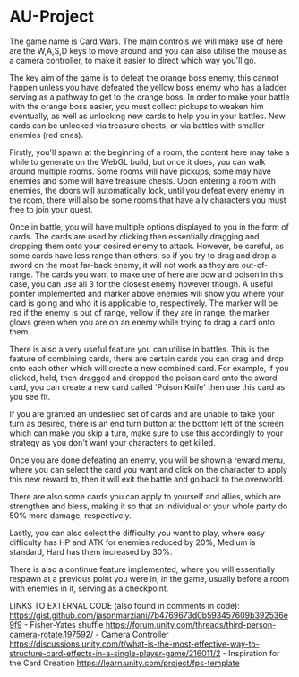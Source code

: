 # AU-Project

The game name is Card Wars. The main controls we will make use of here are the W,A,S,D keys to move around and you can also utilise the mouse as a camera controller, to make it easier to direct which way you'll go.

The key aim of the game is to defeat the orange boss enemy, this cannot happen unless you have defeated the yellow boss enemy who has a ladder serving as a pathway to get to the orange boss. In order to make your battle with the orange boss easier, you must collect pickups to weaken him eventually, as well as unlocking new cards to help you in your battles. New cards can be unlocked via treasure chests, or via battles with smaller enemies (red ones). 

Firstly, you'll spawn at the beginning of a room, the content here may take a while to generate on the WebGL build, but once it does, you can walk around multiple rooms. Some rooms will have pickups, some may have enemies and some will have treasure chests. Upon entering a room with enemies, the doors will automatically lock, until you defeat every enemy in the room, there will also be some rooms that have ally characters you must free to join your quest. 

Once in battle, you will have multiple options displayed to you in the form of cards. The cards are used by clicking then essentially dragging and dropping them onto your desired enemy to attack.
However, be careful, as some cards have less range than others, so if you try to drag and drop a sword on the most far-back enemy, it will not work as they are out-of-range.
The cards you want to make use of here are bow and poison in this case, you can use all 3 for the closest enemy however though. A useful pointer implemented and marker above enemies will show you where your card is going and who it is applicable to, respectively. The marker will be red if the enemy is out of range, yellow if they are in range, the marker glows green when you are on an enemy while trying to drag a card onto them.

There is also a very useful feature you can utilise in battles. This is the feature of combining cards, there are certain cards you can drag and drop onto each other which will create a new combined card.
For example, if you clicked, held, then dragged and dropped the poison card onto the sword card, you can create a new card called 'Poison Knife' then use this card as you see fit.

If you are granted an undesired set of cards and are unable to take your turn as desired, there is an end turn button at the bottom left of the screen which can make you skip a turn, make sure to use this accordingly to your strategy as you don't want your characters to get killed.

Once you are done defeating an enemy, you will be shown a reward menu, where you can select the card you want and click on the character to apply this new reward to, then it will exit the battle and go back to the overworld. 

There are also some cards you can apply to yourself and allies, which are strengthen and bless, making it so that an individual or your whole party do 50% more damage, respectively.

Lastly, you can also select the difficulty you want to play, where easy difficulty has HP and ATK for enemies reduced by 20%, Medium is standard, Hard has them increased by 30%. 

There is also a continue feature implemented, where you will essentially respawn at a previous point you were in, in the game, usually before a room with enemies in it, serving as a checkpoint.


LINKS TO EXTERNAL CODE (also found in comments in code):
https://gist.github.com/jasonmarziani/7b4769673d0b593457609b392536e9f9 - Fisher-Yates shuffle
https://forum.unity.com/threads/third-person-camera-rotate.197592/ - Camera Controller
https://discussions.unity.com/t/what-is-the-most-effective-way-to-structure-card-effects-in-a-single-player-game/216011/2 - Inspiration for the Card Creation
https://learn.unity.com/project/fps-template
